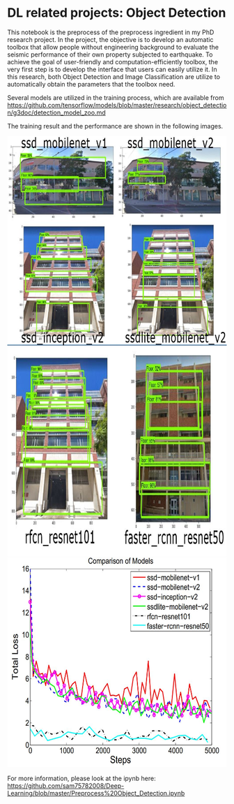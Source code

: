 # DL related projects: Object Detection
This notebook is the preprocess of the preprocess ingredient in my PhD research project.
In the project, the objective is to develop an automatic toolbox that allow people without engineering background to evaluate the seismic performance of their own property subjected to earthquake.
To achieve the goal of user-friendly and computation-efficiently toolbox, the very first step is to develop the interface that users can easily utilize it.
In this research, both Object Detection and Image Classification are utilize to automatically obtain the parameters that the toolbox need.

Several models are utilized in the training process, which are available from
https://github.com/tensorflow/models/blob/master/research/object_detection/g3doc/detection_model_zoo.md

The training result and the performance are shown in the following images.

<div align=center><img width="800" height="480" src="https://github.com/sam75782008/Deep-Learning/blob/master/Images/Model1.JPG"/></div>

<div align=center><img width="800" height="480" src="https://github.com/sam75782008/Deep-Learning/blob/master/Images/Model2.JPG"/></div>

<div align=center><img width="800" height="480" src="https://github.com/sam75782008/Deep-Learning/blob/master/Images/Loss.JPG"/></div>

For more information, please look at the ipynb here:
https://github.com/sam75782008/Deep-Learning/blob/master/Preprocess%20Object_Detection.ipynb
